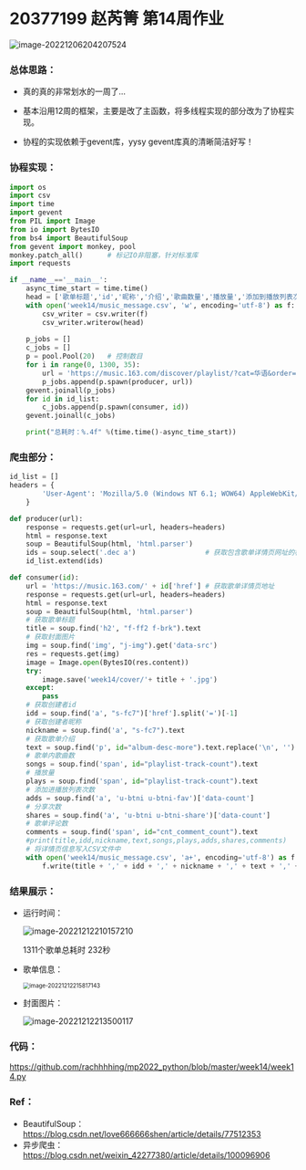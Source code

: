 # 20377199 赵芮箐 第14周作业

![image-20221206204207524](C:\Users\DELL\AppData\Roaming\Typora\typora-user-images\image-20221206204207524.png)

### 总体思路：

- 真的真的非常划水的一周了...


- 基本沿用12周的框架，主要是改了主函数，将多线程实现的部分改为了协程实现。


- 协程的实现依赖于gevent库，yysy gevent库真的清晰简洁好写！


### 协程实现：

```python
import os
import csv
import time
import gevent
from PIL import Image
from io import BytesIO
from bs4 import BeautifulSoup 
from gevent import monkey, pool
monkey.patch_all()		# 标记IO非阻塞，针对标准库
import requests

if __name__=='__main__':
    async_time_start = time.time()
    head = ['歌单标题','id','昵称','介绍','歌曲数量','播放量','添加到播放列表次数','分享次数','评论数']
    with open('week14/music_message.csv', 'w', encoding='utf-8') as f:
        csv_writer = csv.writer(f)
        csv_writer.writerow(head)
    
    p_jobs = []
    c_jobs = []
    p = pool.Pool(20)   # 控制数目
    for i in range(0, 1300, 35):
        url = 'https://music.163.com/discover/playlist/?cat=华语&order=hot&limit=35&offset=' + str(i)
        p_jobs.append(p.spawn(producer, url))
    gevent.joinall(p_jobs)
    for id in id_list:
        c_jobs.append(p.spawn(consumer, id))
    gevent.joinall(c_jobs)

    print("总耗时：%.4f" %(time.time()-async_time_start))
```

### 爬虫部分：

```python
id_list = []
headers = {  
        'User-Agent': 'Mozilla/5.0 (Windows NT 6.1; WOW64) AppleWebKit/537.36 (KHTML, like Gecko) Chrome/63.0.3239.132 Safari/537.36'  
    }

def producer(url):
    response = requests.get(url=url, headers=headers)  
    html = response.text 
    soup = BeautifulSoup(html, 'html.parser')   
    ids = soup.select('.dec a')					# 获取包含歌单详情页网址的标签
    id_list.extend(ids)

def consumer(id):
    url = 'https://music.163.com/' + id['href']	# 获取歌单详情页地址
    response = requests.get(url=url, headers=headers)
    html = response.text
    soup = BeautifulSoup(html, 'html.parser')
    # 获取歌单标题
    title = soup.find('h2', "f-ff2 f-brk").text
    # 获取封面图片
    img = soup.find('img', "j-img").get('data-src')
    res = requests.get(img)
    image = Image.open(BytesIO(res.content))
    try:
        image.save('week14/cover/'+ title + '.jpg')
    except:
        pass
    # 获取创建者id
    idd = soup.find('a', "s-fc7")['href'].split('=')[-1]
    # 获取创建者昵称
    nickname = soup.find('a', "s-fc7").text
    # 获取歌单介绍
    text = soup.find('p', id="album-desc-more").text.replace('\n', '')  
    # 歌单内歌曲数
    songs = soup.find('span', id="playlist-track-count").text
    # 播放量
    plays = soup.find('span', id="playlist-track-count").text
    # 添加进播放列表次数
    adds = soup.find('a', 'u-btni u-btni-fav')['data-count']
    # 分享次数
    shares = soup.find('a', 'u-btni u-btni-share')['data-count']
    # 歌单评论数
    comments = soup.find('span', id="cnt_comment_count").text
    #print(title,idd,nickname,text,songs,plays,adds,shares,comments)
    # 将详情页信息写入CSV文件中
    with open('week14/music_message.csv', 'a+', encoding='utf-8') as f:
        f.write(title + ',' + idd + ',' + nickname + ',' + text + ',' + songs + ',' + plays + ',' + adds + ',' + shares + ',' + comments + '\n')
```

### 结果展示：

- 运行时间：

  ![image-20221212210157210](C:\Users\DELL\AppData\Roaming\Typora\typora-user-images\image-20221212210157210.png)

  1311个歌单总耗时 232秒

- 歌单信息：

  <img src="C:\Users\DELL\AppData\Roaming\Typora\typora-user-images\image-20221212215817143.png" alt="image-20221212215817143" style="zoom:70%;" />

- 封面图片：

  ![image-20221212213500117](C:\Users\DELL\AppData\Roaming\Typora\typora-user-images\image-20221212213500117.png)

### 代码：

https://github.com/rachhhhing/mp2022_python/blob/master/week14/week14.py

### Ref：

- BeautifulSoup：https://blog.csdn.net/love666666shen/article/details/77512353
- 异步爬虫：https://blog.csdn.net/weixin_42277380/article/details/100096906
